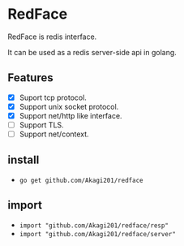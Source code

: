 # RedFace

RedFace is redis interface.

It can be used as a redis server-side api in golang.

## Features

- [x] Suport tcp protocol.
- [x] Support unix socket protocol.
- [x] Support net/http like interface.
- [ ] Support TLS.
- [ ] Support net/context.

## install

* `go get github.com/Akagi201/redface`

## import

* `import "github.com/Akagi201/redface/resp"`
* `import "github.com/Akagi201/redface/server"`
